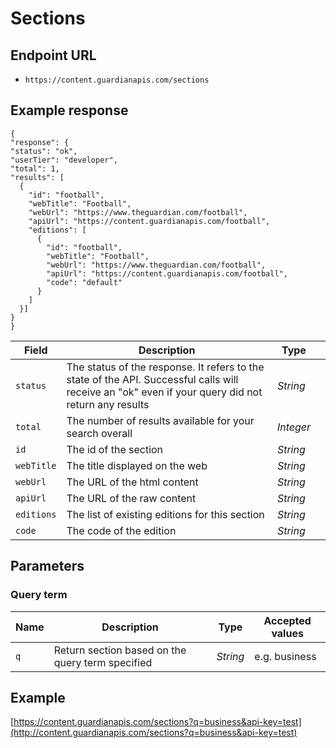 Sections
=======

## Endpoint URL
* `https://content.guardianapis.com/sections`

## Example response

    {
    "response": {
    "status": "ok",
    "userTier": "developer",
    "total": 1,
    "results": [
      {
        "id": "football",
        "webTitle": "Football",
        "webUrl": "https://www.theguardian.com/football",
        "apiUrl": "https://content.guardianapis.com/football",
        "editions": [
          {
            "id": "football",
            "webTitle": "Football",
            "webUrl": "https://www.theguardian.com/football",
            "apiUrl": "https://content.guardianapis.com/football",
            "code": "default"
          }
        ]
      }]
    }
    }

Field  | Description | Type |  |
------ | ----------- | ---- |--|
`status` | The status of the response. It refers to the state of the API. Successful calls will receive an "ok" even if your query did not return any results |  *String*
`total` |  The number of results available for your search overall | *Integer*
`id` | The id of the section | *String*
`webTitle` | The title displayed on the web |  *String*
`webUrl` | The URL of the html content | *String*
`apiUrl` | The URL of the raw content | *String*
`editions` | The list of existing editions for this section | *String*
`code` | The code of the edition | *String*

## Parameters

### Query term

| Name | Description                                      | Type     | Accepted values |
|------|--------------------------------------------------|----------|-----------------|
| `q`  | Return section based on the query term specified | *String* | e.g. business   |

## Example
[https://content.guardianapis.com/sections?q=business&api-key=test](http://content.guardianapis.com/sections?q=business&api-key=test)

